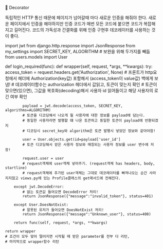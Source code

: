 🚀 Decorator

독립적인 HTTP 통신 때문에 페이지가 넘어갈때 마다 새로운 인증을 해줘야 한다.
새로운 페이지에서 인증을 해야하지만 인증 코드가 매번 모든 코드에 붙으면 코드가 복잡해지고 길어진다. 
코드의 가독성과 간결화를 위해 인증 구현후 데코레이터를 사용하는 것이 좋다.

import jwt
from django.http.response import JsonResponse
from my_settings import SECRET_KEY, ALGORITHM # 보완을 위해 두가지를 빼둠
from users.models import User

def login_required(func):
    def wrapper(self, request, *args, **kwargs):
        try:
            access_token = request.headers.get('Authorization', None)
            # 프론트가 http요청에서 헤더에 Authorization(key값) 포함해서 (access_token이 value값) 백에게 보냄! 
            # 데코레이터함수는 authorization 헤더에서 값읽고, 토큰이 맞는지 확인
            # 토큰이 맞으면(있으면), 그값을 복호화(decoding)해서 사용자 id 읽어들이고 해당 사용자의 로긴 여부 확인
            
            payload = jwt.decode(access_token, SECRET_KEY, algorithms=ALGORITHM)
            # 토큰을 디코딩해서 나오게 될 사용자에 대한 정보를 payload에 담는다.
            # 동일한 사용자라면 발행할 떄 나온 토큰하고 동일한 토큰이 payload에 반환되겠지
            # 디코딩시 secret_key와 algorithm은 토큰 발행시 넣었던 정보와 같아야함!
            
            user = User.objects.get(id=payload['user_id']
            # 토큰 디코딩해서 얻은 사용자 정보와 매칭되는 사용자 정보를 user 변수에 저장!
            
            request.user = user
            # request객체에 user객체 넣어주기. (request객체 has headers, body, startline)
            # request객체에 추가된 user객체는 그대로 데코레이터를 빠져나오는 순간 사라지지않고 views.py에 있는 Profile클래스의 get매서드에 전해진다.
            
        except jwt.DecodeError:
            # 없는 토큰값 들어오면 DecodeError 처리!
            return JsonResponse({"message":"invalid_token"}, status=401)
            
        except User.DoesNotExist:
            # 잘못된 유저가 들어오면 DoesNotExist 처리!
            return JsonResponse({"message":"Unknown_user"}, status=400)
            
        return func(self, request, *args, **kwargs)
        
    return wrapper
    # 조건이 모두 맞아 떨어지면 시작될 때 받은 parameter를 전부 다 리턴,
    # 마지막으로 wrapper함수 리턴
